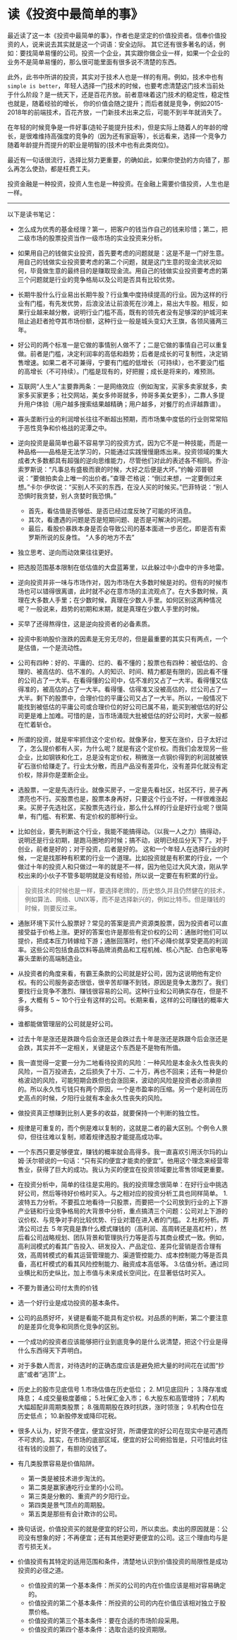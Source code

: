 # 读《投资中最简单的事》

最近读了这一本《投资中最简单的事》，作者也是坚定的价值投资者。信奉价值投资的人，说来说去其实就是这一个词语：安全边际。
其它还有很多著名的话，例如：要找简单易懂的公司。投资一个企业，其实跟你做企业一样，如果一个企业的业务不是简单易懂的，那么很可能里面有很多说不清楚的东西。

此外，此书中所讲的投资，其实对于技术人也是一样的有用。例如，技术中也有 `simple is better`，年轻人选择一门技术的时候，也要考虑清楚这门技术当前处于什么阶段？是一统天下，还是百花齐放。前者意味着这门技术的稳定性，稳定性也就是，随着经验的增长，
你的价值会随之提升；而后者就是竞争，例如2015-2018年的前端技术，百花齐放，一门新技术出来之后，可能不到半年就消失了。

在年轻的时候竞争是一件好事(造轮子能提升技术)，但是实际上随着人的年龄的增长，是很难维持高强度的竞争的（因为还有家庭等），长远看来，选择一个竞争力随着年龄提升而提升的职业是明智的(技术中也有此类岗位)。

最近有一句话很流行，选择比努力更重要，的确如此，如果你使劲的方向错了，那么再怎么使劲，都是枉费工夫。

投资金融是一种投资，投资人生也是一种投资。在金融上需要价值投资，人生也是一样。

---

以下是读书笔记：

- 怎么成为优秀的基金经理？第一，把客户的钱当作自己的钱来珍惜；第二，把二级市场的股票投资当作一级市场的实业投资来分析。

- 如果用自己的钱做实业投资，首先要考虑的问题就是：这是不是一门好生意。用自己的钱做实业投资要考虑的第二个问题，就是这门生意的现金流状况如何，毕竟做生意的最终目的是赚取现金流。用自己的钱做实业投资要考虑的第三个问题就是行业的竞争格局以及公司是否具有比较优势。

- 长期牛股什么行业易出长期牛股？行业集中度持续提高的行业。因为这样的行业有门槛，有先发优势，后浪没法让前浪死在沙滩上，易出大牛股。相反，如果行业越来越分散，说明行业门槛不高，既有的领先者没有足够深的护城河来阻止追赶者抢夺其市场份额，这种行业一般是城头变幻大王旗，各领风骚两三年。

- 好公司的两个标准一是它做的事情别人做不了；二是它做的事情自己可以重复做。前者是门槛，决定利润率的高低和趋势；后者是成长的可复制性，决定销售增速。如果二者不可兼得，宁要有门槛的低增长（可持续），也不要没门槛的高增长（不可持续）。门槛是现有的，好把握；成长是将来的，难预测。

- 互联网“人生人”主要靠两条：一是网络效应（例如淘宝，买家多卖家就多，卖家多买家更多；社交网站，美女多帅哥就多，帅哥多美女更多），二靠人多提升用户体验（用户越多搜索结果越精确；用户越多，对餐厅的点评越靠谱）。

- 寡头垄断行业的利润增长往往不断超出预期，而市场集中度低的行业则常常陷于恶性竞争和价格战的泥潭之中。

- 逆向投资是最简单也最不容易学习的投资方式，因为它不是一种技能，而是一种品格——品格是无法学习的，只能通过实践慢慢磨炼出来。投资领域的集大成者大多数都具有超强的逆向思维能力，尽管他们对此的表述各不相同。乔治·索罗斯说：“凡事总有盛极而衰的时候，大好之后便是大坏。”约翰·邓普顿说：“要做拍卖会上唯一的出价者。”查理·芒格说：“倒过来想，一定要倒过来想。”卡尔·伊坎说：“买别人不买的东西，在没人买的时候买。”巴菲特说：“别人恐惧时我贪婪，别人贪婪时我恐惧。”
    - 首先，看估值是否够低、是否已经过度反映了可能的坏消息。
    - 其次，看遭遇的问题是否是短期问题、是否是可解决的问题。
    - 最后，看股价暴跌本身是否会导致公司的基本面进一步恶化，即是否有索罗斯所说的反身性。 “人多的地方不去”

- 独立思考、逆向而动效果往往更好。

- 把选股范围基本限制在低估值的大盘蓝筹里，以此躲过中小盘中的许多地雷。

- 逆向投资并非一味与市场作对，因为市场在大多数时候是对的。但有的时候市场也可以错得很离谱，此时就不必在意市场的主流观点了。在大多数时候，真理在大多数人手里；在少数时候，真理在少数人手里。如何区别这两种情况呢？一般说来，趋势的初期和末期，就是真理在少数人手里的时候。

- 买早了还得熬得住，这是逆向投资者的必备素质。

- 投资中影响股价涨跌的因素是无穷无尽的，但是最重要的其实只有两点，一个是估值，一个是流动性。

- 公司有四种：好的、平庸的、烂的、看不懂的；股票也有四种：被低估的、合理的、被高估的、估不准的。人的知识、时间、精力都是有限的，因此看不懂的公司占了一大半。在看得懂的公司中，估不准的又占了一大半。看得懂又估得准的，被高估的占了一大半。看得懂、估得准又没被高估的，烂公司占了一大半。剩下的股票中，合理价位的平庸公司又占了一大半。所以，一般情况下能找到被低估的平庸公司或合理价位的好公司已属不易，能买到被低估的好公司更是难上加难。可惜的是，当市场涌现大批被低估的好公司时，大家一般都在忙着斩仓。

- 所谓的投资，就是牢牢抓住这个定价权。就像茅台，整天在涨价，日子太好过了，怎么提价都有人买，为什么呢？就是有这个定价权。而我们会发现另一些企业，比如钢铁和化工，总是没有定价权，稍微涨一点钢价得到的利润就被铁矿石涨价给赚走了。行业太分散，而且产品没有差异化，没有差异化就没有定价权，除非你是垄断企业。

- 选股票，一定是先选行业。就像买房子，一定是先看社区，社区不行，房子再漂亮也不行。买股票也是，股票本身再好，只要这个行业不好，一样很难涨起来。买房子先选社区，买股票先选行业，那么什么样的行业是好行业呢？很简单，有门槛、有积累、有定价权的那种行业。

- 比如创业，要先判断这个行业，我能不能搞得动。（以我一人之力）搞得动，说明还是行业初期，是跑马圈地的时候；搞不动，说明已经瓜分天下了。对于创业，前者是好的；对于投资，后者是好的。 这和一个年轻人在选择行业的时候，一定是找那种有积累的行业一个道理。比如投资就是有积累的行业，一个做过十年的投资人和只做过一年的就是不一样，因为他见过大风大浪，刚从学校出来的小伙子不管多聪明就是没有经验，所以说一定要在有积累的行业。

> 投资技术的时候也是一样，要选择老牌的，历史悠久并且仍然健在的技术，例如算法、网络、UNIX等，而不是选择新兴的，例如比特币。但是赚钱的时候，则要反过来。

- 通胀环境下买什么股票好？常见的答案是资产资源类股票，因为投资者可以直接受益于价格上涨。更好的答案也许是那些有定价权的公司：通胀时他们可以提价，把成本压力转嫁给下游；通胀回落时，他们不必降价就享受更高的利润率。这些公司包括食品饮料等品牌消费品和工程机械、核心汽配、白色家电等寡头垄断的高端制造业。

- 从投资者的角度来看，有霸王条款的公司就是好公司，因为这说明他有定价权。有的公司服务姿态很低，很辛苦却赚不到钱，原因是竞争太激烈了。我们要找行业竞争不激烈、赚钱很容易的公司。这种行业和公司确实存在，但是不多，大概有 5 ~ 10个行业有这样的公司。长期来看，这样的公司赚钱的概率大得多。

- 谁都能做管理层的公司就是好公司。

- 过去十年是涨还是跌跟今后会涨还是会跌过去十年是涨还是跌跟今后会涨还是会跌，其实并不一定相关，关键是这个东西是不是物有所值。

- 我一直觉得一定要一分为二地看待投资的风险：一种风险是本金永久性丧失的风险，一百万投进去，之后损失了十万、二十万，再也不回来；还有一种是价格波动的风险，可能短期会跌但也会涨回来，波动的风险是投资者必须承担的。所以永久性亏钱只有两个原因，一个是市盈率的压缩。另一个是利润在历史高点的时候，夕阳行业就有本金永久性丧失的风险。

- 做投资真正想赚到比别人更多的收益，就要保持一个判断的独立性。

- 规律是可重复的，而个例是难以复制的，这就是二者的最大区别。个例令人景仰，但往往难以复制，顺着规律选股才能提高成功率。

- 一个东西只要足够便宜，赚钱的概率就会高得多。我一直喜欢引用沃尔玛的山姆·沃尔顿说的一句话：“只有买的便宜才能卖的便宜”。他用这个理念来经营零售业，获得了巨大的成功。我认为买的便宜在投资领域要比零售领域更重要。

- 在投资分析中，简单的往往是实用的。我的投资理念很简单：在好行业中挑选好公司，然后等待好价格时买入。与之相对应的投资分析工具也同样简单。 1.波特五力分析。不要孤立地看待一只股票，而要把一个公司放到行业的上下游产业链和行业竞争格局的大背景中分析，重点搞清三个问题：公司对上下游的议价权、与竞争对手的比较优势、行业对潜在进入者的门槛。 2.杜邦分析。弄清公司过去 ５年究竟是靠什么模式赚钱的（高利润、高周转还是高杠杆），然后看公司战略规划、团队背景和管理执行力等是否与其商业模式一致。例如，高利润模式的看其广告投入、研发投入、产品定位、差异化营销是否合理有效，高周转模式的看其运营管理能力、渠道管控能力、成本控制能力等是否具备，高杠杆模式的看其风险控制能力、融资成本高低等。 3.估值分析。通过同业横比和历史纵比，加上市值与未来成长空间比，在显著低估时买入。

- 不要为普通公司付太贵的价钱

- 选一个好行业是成功投资的基本条件。

- 公司的品质好坏，关键是看能不能具有定价权。对品质的判断，第二个要注意的是差异化竞争和同质化竞争的区别。

- 一个成功的投资者应该能够把行业到底竞争的是什么说清楚，把这个行业是得什么东西得天下弄明白。

- 对于多数人而言，对待选时的正确态度应该是避免把大量的时间花在试图“抄底”或者“逃顶”上。

- 历史上的股市见底信号 1.市场估值在历史低位； 2. M1见底回升； 3.降存准或降息； 4.成交量极度萎缩； 5.社保汇金入市； 6.大股东和高管增持； 7.机构大幅超配非周期类股票； 8.强周期股在跌时抗跌，涨时领涨； 9.机构仓位在历史低点； 10.新股停发或降印花税。

- 很多人认为，好货不便宜，便宜没好货，所谓便宜的好公司在现实中是可遇而不可求的。其实，在市场的底部区域，便宜的好公司俯拾皆是，只可惜此时往往有钱的没胆了，有胆的没钱了。

- 有几类股票容易是价值陷阱。
    - 第一类是被技术进步淘汰的。
    - 第二类是赢家通吃行业里的小公司。
    - 第三类是分散的、重资产的夕阳行业。
    - 第四类是景气顶点的周期股。
    - 第五类是那些有会计欺诈的公司。

- 换句话说，价值投资买的就是便宜的好公司，所以卖出。卖出的原因就是：公司没有想象的好；不再便宜；还有其他更好更便宜的公司。这三个理由均与是否亏损无关。

- 价值投资有其特定的适用范围和条件，清楚地认识到价值投资的局限性是成功投资的必径之道。
    - 价值投资的第一个基本条件：所买的公司的内在价值应该是相对容易确定的。
    - 价值投资的第二个基本条件：所投资的公司的内在价值应该相对独立于股票价格。
    - 价值投资的第三个基本条件：要在合适的市场阶段采用。
    - 价值投资的第四个基本条件：选取合适的投资期限。
